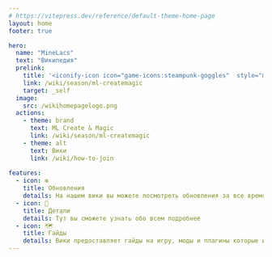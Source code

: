 ```yaml
---
# https://vitepress.dev/reference/default-theme-home-page
layout: home
footer: true

hero:
  name: "MineLacs" 
  text: "Википедия"
  prelink:
    title: '<iconify-icon icon="game-icons:steampunk-goggles"  style="margin-right:0.10rem;margin:center;color: #d77b57"></iconify-icon>  ML Create & Magic <p> Create И Магия!? </p>'
    link: /wiki/season/ml-createmagic
    target: _self
  image:
    src: /wikihomepagelogo.png
  actions:
    - theme: brand
      text: ML Create & Magic
      link: /wiki/season/ml-createmagic
    - theme: alt
      text: Вики
      link: /wiki/how-to-join
 
features: 
  - icon: ❇️
    title: Обновления
    details: На нашем вики вы можете посмотреть обновления за все время
  - icon: 🔎
    title: Детали
    details: Тут вы сможете узнать обо всем подробнее 
  - icon: 🗺️
    title: Гайды
    details: Вики предоставляет гайды на игру, моды и плагины которые используются на наших серверах
---
```

